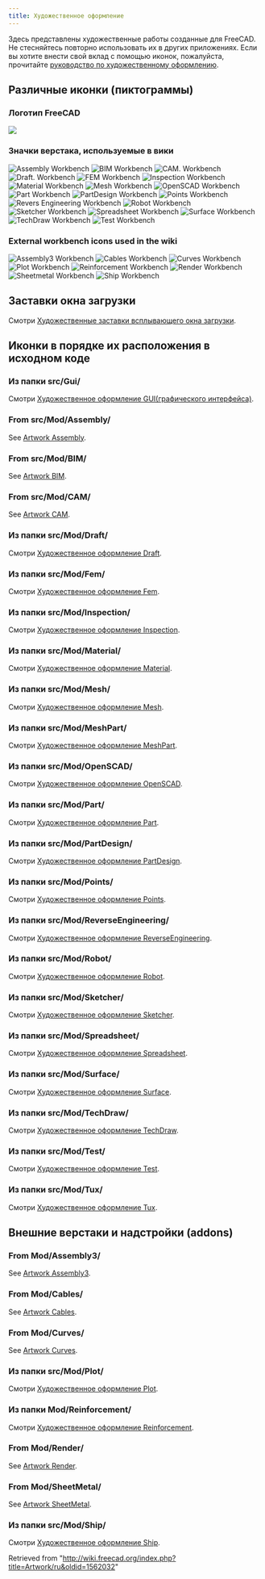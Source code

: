 ```yaml
---
title: Художественное оформление
---
```

Здесь представлены художественные работы созданные для FreeCAD. Не стесняйтесь повторно использовать их в других приложениях. Если вы хотите внести свой вклад с помощью иконок, пожалуйста, прочитайте [руководство по художественному оформлению](/Artwork_Guidelines/ru "Artwork Guidelines/ru").

## Различные иконки (пиктограммы)

### Логотип FreeCAD

![](/images/Freecad.svg)

### Значки верстака, используемые в вики

![Assembly Workbench](/images/Workbench_Assembly.svg)
![BIM Workbench](/images/Workbench_BIM.svg)
![CAM. Workbench](/images/Workbench_CAM.svg)
![Draft. Workbench](/images/Workbench_Draft.svg)
![FEM Workbench](/images/Workbench_FEM.svg)
![Inspection Workbench](/images/Workbench_Inspection.svg)
![Material Workbench](/images/Workbench_Material.svg)
![Mesh Workbench](/images/Workbench_Mesh.svg)
![OpenSCAD Workbench](/images/Workbench_OpenSCAD.svg)
![Part Workbench](/images/Workbench_Part.svg)
![PartDesign Workbench](/images/Workbench_PartDesign.svg)
![Points Workbench](/images/Workbench_Points.svg)
![Revers Engineering Workbench](/images/Workbench_Reverse_Engineering.svg)
![Robot Workbench](/images/Workbench_Robot.svg)
![Sketcher Workbench](/images/Workbench_Sketcher.svg)
![Spreadsheet Workbench](/images/Workbench_Spreadsheet.svg)
![Surface Workbench](/images/Workbench_Surface.svg)
![TechDraw Workbench](/images/Workbench_TechDraw.svg)
![Test Workbench](/images/Workbench_Test.svg)

### External workbench icons used in the wiki

![Assembly3 Workbench](/images/Assembly3_workbench_icon.svg)
![Cables Workbench](/images/Cables_workbench_icon.svg)
![Curves Workbench](/images/Curves_workbench_icon.svg)
![Plot Workbench](/images/Workbench_Plot.svg)
![Reinforcement Workbench](/images/Reinforcement_Workbench.svg)
![Render Workbench](/images/Render_workbench_icon.svg)
![Sheetmetal Workbench](/images/Sheetmetal_workbench_icon.svg)
![Ship Workbench](/images/Workbench_Ship.svg)

## Заставки окна загрузки

Смотри [Художественные заставки всплывающего окна загрузки](/Artwork_Splash_screen/ru "Artwork Splash screen/ru").

## Иконки в порядке их расположения в исходном коде

### Из папки src/Gui/

Смотри [Художественное оформление GUI(графического интерфейса)](/Artwork_Gui/ru "Artwork Gui/ru").

### From src/Mod/Assembly/

See [Artwork Assembly](/Artwork_Assembly "Artwork Assembly").

### From src/Mod/BIM/

See [Artwork BIM](/Artwork_BIM "Artwork BIM").

### From src/Mod/CAM/

See [Artwork CAM](/Artwork_CAM "Artwork CAM").

### Из папки src/Mod/Draft/

Смотри [Художественное оформление Draft](/Artwork_Draft/ru "Artwork Draft/ru").

### Из папки src/Mod/Fem/

Смотри [Художественное оформление Fem](/Artwork_Fem/ru "Artwork Fem/ru").

### Из папки src/Mod/Inspection/

Смотри [Художественное оформление Inspection](/Artwork_Inspection/ru "Artwork Inspection/ru").

### Из папки src/Mod/Material/

Смотри [Художественное оформление Material](/Artwork_Material/ru "Artwork Material/ru").

### Из папки src/Mod/Mesh/

Смотри [Художественное оформление Mesh](/Artwork_Mesh/ru "Artwork Mesh/ru").

### Из папки src/Mod/MeshPart/

Смотри [Художественное оформление MeshPart](/Artwork_MeshPart/ru "Artwork MeshPart/ru").

### Из папки src/Mod/OpenSCAD/

Смотри [Художественное оформление OpenSCAD](/Artwork_OpenSCAD/ru "Artwork OpenSCAD/ru").

### Из папки src/Mod/Part/

Смотри [Художественное оформление Part](/Artwork_Part/ru "Artwork Part/ru").

### Из папки src/Mod/PartDesign/

Смотри [Художественное оформление PartDesign](/Artwork_PartDesign/ru "Artwork PartDesign/ru").

### Из папки src/Mod/Points/

Смотри [Художественное оформление Points](/Artwork_Points/ru "Artwork Points/ru").

### Из папки src/Mod/ReverseEngineering/

Смотри [Художественное оформление ReverseEngineering](/Artwork_ReverseEngineering/ru "Artwork ReverseEngineering/ru").

### Из папки src/Mod/Robot/

Смотри [Художественное оформление Robot](/Artwork_Robot/ru "Artwork Robot/ru").

### Из папки src/Mod/Sketcher/

Смотри [Художественное оформление Sketcher](/Artwork_Sketcher/ru "Artwork Sketcher/ru").

### Из папки src/Mod/Spreadsheet/

Смотри [Художественное оформление Spreadsheet](/Artwork_Spreadsheet/ru "Artwork Spreadsheet/ru").

### Из папки src/Mod/Surface/

Смотри [Художественное оформление Surface](/Artwork_Surface/ru "Artwork Surface/ru").

### Из папки src/Mod/TechDraw/

Смотри [Художественное оформление TechDraw](/Artwork_TechDraw/ru "Artwork TechDraw/ru").

### Из папки src/Mod/Test/

Смотри [Художественное оформление Test](/Artwork_Test/ru "Artwork Test/ru").

### Из папки src/Mod/Tux/

Смотри [Художественное оформление Tux](/Artwork_Tux/ru "Artwork Tux/ru").

## Внешние верстаки и надстройки (addons)

### From Mod/Assembly3/

See [Artwork Assembly3](/Artwork_Assembly3 "Artwork Assembly3").

### From Mod/Cables/

See [Artwork Cables](/Artwork_Cables "Artwork Cables").

### From Mod/Curves/

See [Artwork Curves](/Artwork_Curves "Artwork Curves").

### Из папки src/Mod/Plot/

Смотри [Художественное оформление Plot](/Artwork_Plot/ru "Artwork Plot/ru").

### Из папки Mod/Reinforcement/

Смотри [Художественное оформление Reinforcement](/Artwork_Reinforcement/ru "Artwork Reinforcement/ru").

### From Mod/Render/

See [Artwork Render](/Artwork_Render "Artwork Render").

### From Mod/SheetMetal/

See [Artwork SheetMetal](/Artwork_SheetMetal "Artwork SheetMetal").

### Из папки src/Mod/Ship/

Смотри [Художественное оформление Ship](/Artwork_Ship/ru "Artwork Ship/ru").

Retrieved from "<http://wiki.freecad.org/index.php?title=Artwork/ru&oldid=1562032>"